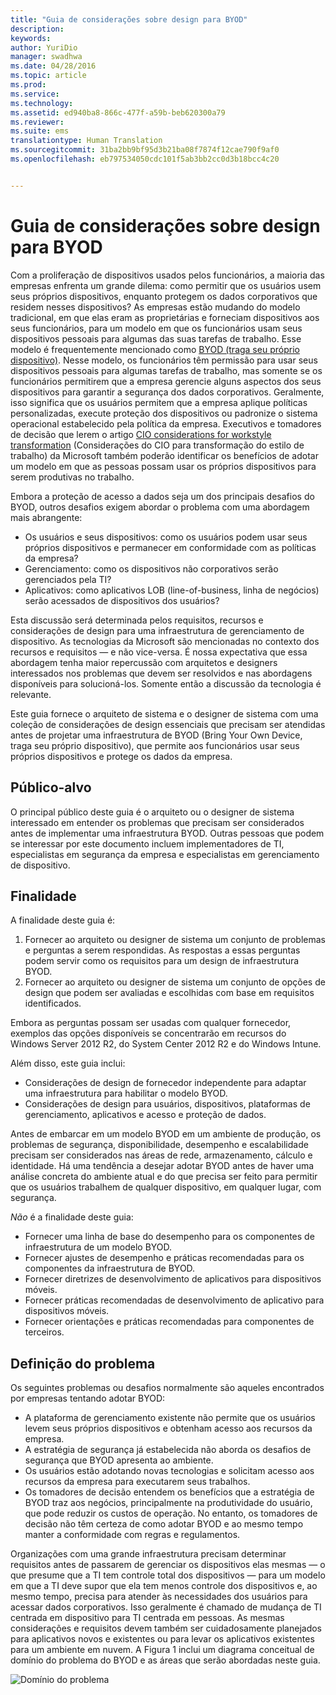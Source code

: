 ```yaml
---
title: "Guia de considerações sobre design para BYOD"
description: 
keywords: 
author: YuriDio
manager: swadhwa
ms.date: 04/28/2016
ms.topic: article
ms.prod: 
ms.service: 
ms.technology: 
ms.assetid: ed940ba8-866c-477f-a59b-beb620300a79
ms.reviewer: 
ms.suite: ems
translationtype: Human Translation
ms.sourcegitcommit: 31ba2bb9bf95d3b21ba08f7874f12cae790f9af0
ms.openlocfilehash: eb797534050cdc101f5ab3bb2cc0d3b18bcc4c20


---
```


# Guia de considerações sobre design para BYOD

Com a proliferação de dispositivos usados pelos funcionários, a maioria das empresas enfrenta um grande dilema: como permitir que os usuários usem seus próprios dispositivos, enquanto protegem os dados corporativos que residem nesses dispositivos? As empresas estão mudando do modelo tradicional, em que elas eram as proprietárias e forneciam dispositivos aos seus funcionários, para um modelo em que os funcionários usam seus dispositivos pessoais para algumas das suas tarefas de trabalho. Esse modelo é frequentemente mencionado como [BYOD (traga seu próprio dispositivo)](https://technet.microsoft.com/library/dn645493.aspx). Nesse modelo, os funcionários têm permissão para usar seus dispositivos pessoais para algumas tarefas de trabalho, mas somente se os funcionários permitirem que a empresa gerencie alguns aspectos dos seus dispositivos para garantir a segurança dos dados corporativos. Geralmente, isso significa que os usuários permitem que a empresa aplique políticas personalizadas, execute proteção dos dispositivos ou padronize o sistema operacional estabelecido pela política da empresa. Executivos e tomadores de decisão que lerem o artigo [CIO considerations for workstyle transformation](http://download.microsoft.com/download/5/3/A/53A96632-02E3-416C-B209-D8725AA80AFE/CIO%20Considerations%20for%20Workstyle%20Transformation2.pdf) (Considerações do CIO para transformação do estilo de trabalho) da Microsoft também poderão identificar os benefícios de adotar um modelo em que as pessoas possam usar os próprios dispositivos para serem produtivas no trabalho.

Embora a proteção de acesso a dados seja um dos principais desafios do BYOD, outros desafios exigem abordar o problema com uma abordagem mais abrangente:

- Os usuários e seus dispositivos: como os usuários podem usar seus próprios dispositivos e permanecer em conformidade com as políticas da empresa?
- Gerenciamento: como os dispositivos não corporativos serão gerenciados pela TI?
- Aplicativos: como aplicativos LOB (line-of-business, linha de negócios) serão acessados de dispositivos dos usuários?

Esta discussão será determinada pelos requisitos, recursos e considerações de design para uma infraestrutura de gerenciamento de dispositivo. As tecnologias da Microsoft são mencionadas no contexto dos recursos e requisitos — e não vice-versa. É nossa expectativa que essa abordagem tenha maior repercussão com arquitetos e designers interessados nos problemas que devem ser resolvidos e nas abordagens disponíveis para solucioná-los. Somente então a discussão da tecnologia é relevante.

Este guia fornece o arquiteto de sistema e o designer de sistema com uma coleção de considerações de design essenciais que precisam ser atendidas antes de projetar uma infraestrutura de BYOD (Bring Your Own Device, traga seu próprio dispositivo), que permite aos funcionários usar seus próprios dispositivos e protege os dados da empresa.

## Público-alvo

O principal público deste guia é o arquiteto ou o designer de sistema interessado em entender os problemas que precisam ser considerados antes de implementar uma infraestrutura BYOD. Outras pessoas que podem se interessar por este documento incluem implementadores de TI, especialistas em segurança da empresa e especialistas em gerenciamento de dispositivo.</para>
    
## Finalidade
  
A finalidade deste guia é:

1. Fornecer ao arquiteto ou designer de sistema um conjunto de problemas e perguntas a serem respondidas. As respostas a essas perguntas podem servir como os requisitos para um design de infraestrutura BYOD.
2. Fornecer ao arquiteto ou designer de sistema um conjunto de opções de design que podem ser avaliadas e escolhidas com base em requisitos identificados. 

Embora as perguntas possam ser usadas com qualquer fornecedor, exemplos das opções disponíveis se concentrarão em recursos do Windows Server 2012 R2, do System Center 2012 R2 e do Windows Intune.

Além disso, este guia inclui:

- Considerações de design de fornecedor independente para adaptar uma infraestrutura para habilitar o modelo BYOD. 
- Considerações de design para usuários, dispositivos, plataformas de gerenciamento, aplicativos e acesso e proteção de dados.

Antes de embarcar em um modelo BYOD em um ambiente de produção, os problemas de segurança, disponibilidade, desempenho e escalabilidade precisam ser considerados nas áreas de rede, armazenamento, cálculo e identidade. Há uma tendência a desejar adotar BYOD antes de haver uma análise concreta do ambiente atual e do que precisa ser feito para permitir que os usuários trabalhem de qualquer dispositivo, em qualquer lugar, com segurança.

*Não* é a finalidade deste guia:

- Fornecer uma linha de base do desempenho para os componentes de infraestrutura de um modelo BYOD. 
- Fornecer ajustes de desempenho e práticas recomendadas para os componentes da infraestrutura de BYOD.
- Fornecer diretrizes de desenvolvimento de aplicativos para dispositivos móveis.
- Fornecer práticas recomendadas de desenvolvimento de aplicativo para dispositivos móveis.
- Fornecer orientações e práticas recomendadas para componentes de terceiros.

## Definição do problema

Os seguintes problemas ou desafios normalmente são aqueles encontrados por empresas tentando adotar BYOD:

- A plataforma de gerenciamento existente não permite que os usuários levem seus próprios dispositivos e obtenham acesso aos recursos da empresa.
- A estratégia de segurança já estabelecida não aborda os desafios de segurança que BYOD apresenta ao ambiente.
- Os usuários estão adotando novas tecnologias e solicitam acesso aos recursos da empresa para executarem seus trabalhos.
- Os tomadores de decisão entendem os benefícios que a estratégia de BYOD traz aos negócios, principalmente na produtividade do usuário, que pode reduzir os custos de operação. No entanto, os tomadores de decisão não têm certeza de como adotar BYOD e ao mesmo tempo manter a conformidade com regras e regulamentos.

Organizações com uma grande infraestrutura precisam determinar requisitos antes de passarem de gerenciar os dispositivos elas mesmas — o que presume que a TI tem controle total dos dispositivos — para um modelo em que a TI deve supor que ela tem menos controle dos dispositivos e, ao mesmo tempo, precisa para atender às necessidades dos usuários para acessar dados corporativos. Isso geralmente é chamado de mudança de TI centrada em dispositivo para TI centrada em pessoas. As mesmas considerações e requisitos devem também ser cuidadosamente planejados para aplicativos novos e existentes ou para levar os aplicativos existentes para um ambiente em nuvem. A Figura 1 inclui um diagrama conceitual de domínio do problema do BYOD e as áreas que serão abordadas neste guia.

![Domínio do problema](./media/BYOD_Figure1.png)




<!--HONumber=Jun16_HO4-->


